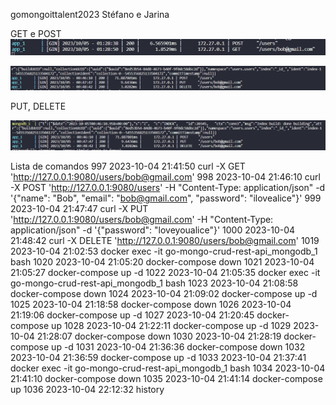 gomongoittalent2023
Stéfano e Jarina

GET e POST
![Alt text](image-1.png)

![Alt text](image.png)

PUT, DELETE

![Alt text](image-2.png)



Lista de comandos
  997  2023-10-04 21:41:50 curl -X GET 'http://127.0.0.1:9080/users/bob@gmail.com'
  998  2023-10-04 21:46:10 curl -X POST 'http://127.0.0.1:9080/users' -H "Content-Type: application/json" -d '{"name": "Bob", "email": "bob@gmail.com", "password": "ilovealice"}'
  999  2023-10-04 21:47:47 curl -X PUT 'http://127.0.0.1:9080/users/bob@gmail.com' -H "Content-Type: application/json" -d '{"password": "loveyoualice"}'
 1000  2023-10-04 21:48:42 curl -X DELETE 'http://127.0.0.1:9080/users/bob@gmail.com'
1019  2023-10-04 21:02:53 docker exec -it go-mongo-crud-rest-api_mongodb_1 bash
 1020  2023-10-04 21:05:20 docker-compose down
 1021  2023-10-04 21:05:27 docker-compose up -d
 1022  2023-10-04 21:05:35 docker exec -it go-mongo-crud-rest-api_mongodb_1 bash
 1023  2023-10-04 21:08:58 docker-compose down
 1024  2023-10-04 21:09:02 docker-compose up -d
 1025  2023-10-04 21:18:58 docker-compose down
 1026  2023-10-04 21:19:06 docker-compose up -d
 1027  2023-10-04 21:20:45 docker-compose up 
 1028  2023-10-04 21:22:11 docker-compose up -d
 1029  2023-10-04 21:28:07 docker-compose down
 1030  2023-10-04 21:28:19 docker-compose up -d
 1031  2023-10-04 21:36:36 docker-compose down
 1032  2023-10-04 21:36:59 docker-compose up -d
 1033  2023-10-04 21:37:41 docker exec -it go-mongo-crud-rest-api_mongodb_1 bash
 1034  2023-10-04 21:41:10 docker-compose down
 1035  2023-10-04 21:41:14 docker-compose up 
 1036  2023-10-04 22:12:32 history